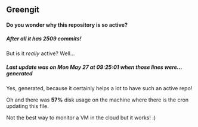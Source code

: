 ## Greengit

#### Do you wonder why this repository is so active?

##### After all it has 2509 commits!

But is it *really* active? Well...

##### Last update was on Mon May 27 at 09:25:01 when those lines were... generated

Yes, generated, because it certainly helps a lot to have such an active repo!

Oh and there was **57%** disk usage on the machine
where there is the cron updating this file.

Not the best way to monitor a VM in the cloud but it works! :)
